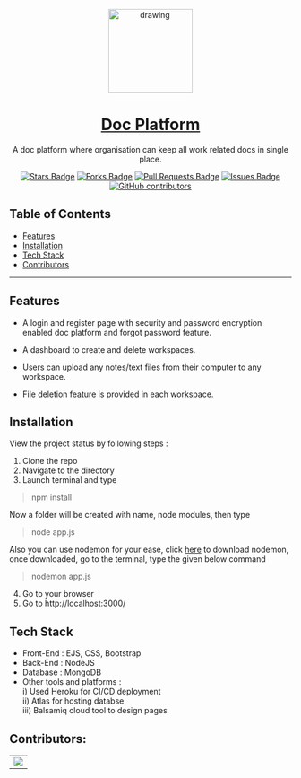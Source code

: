 
<p align="center">
 <img src="https://user-images.githubusercontent.com/58841158/153365007-ae1243ba-ddc8-4bb0-a78f-37a213902b5b.jpeg" alt="drawing" height="150" width="150"> 
</p>

<a href="https://murmuring-earth-84458.herokuapp.com/"><h1 align="center"> Doc Platform</h1></a>


<p align="center"> A doc platform where organisation can keep all work related docs in single place.</p>

<p align="center">
<a href="https://github.com/raghavraj-27/doc-platform/stargazers"><img src="https://img.shields.io/github/stars/raghavraj-27/doc-platform" alt="Stars Badge"/></a>
<a href="https://github.com/raghavraj-27/doc-platform/network/members"><img src="https://img.shields.io/github/forks/raghavraj-27/doc-platform" alt="Forks Badge"/></a>
<a href="https://github.com/raghavraj-27/doc-platform/pulls"><img src="https://img.shields.io/github/issues-pr/raghavraj-27/doc-platform" alt="Pull Requests Badge"/></a>
<a href="https://github.com/raghavraj-27/doc-platform/issues"><img src="https://img.shields.io/github/issues/raghavraj-27/doc-platform" alt="Issues Badge"/></a>
<a href="https://github.com/raghavraj-27/doc-platform/graphs/contributors"><img alt="GitHub contributors" src="https://img.shields.io/github/contributors/raghavraj-27/doc-platform"></a>
</p>
 
## Table of Contents

- [Features](#features)
- [Installation](#installation)
- [Tech Stack](#tech-stack)
- [Contributors](#contributors)

---
## Features

- A login and register page with security and password encryption enabled doc platform and forgot password feature.

- A dashboard to create and delete workspaces.

- Users can upload any notes/text files from their computer to any workspace. 

- File deletion feature is provided in each workspace.


## Installation

View the project status by following steps :
1. Clone the repo
2. Navigate to the directory
3. Launch terminal and type 
> npm install

Now a folder will be created with name, node modules, then type
> node app.js

Also you can use nodemon for your ease, click <a href="https://www.npmjs.com/package/nodemon">here</a> to download nodemon, 
once downloaded, go to the terminal, type the given below command
> nodemon app.js

4. Go to your browser
5. Go to http://localhost:3000/


## Tech Stack

- Front-End : 
EJS, CSS, Bootstrap
- Back-End : 
NodeJS
- Database :
MongoDB
- Other tools and platforms : <br>
  i) Used Heroku for CI/CD deployment <br>
 ii) Atlas for hosting databse <br>
iii) Balsamiq cloud tool to design pages

## Contributors:

<table>
	<tr>
		<td>
<a href="https://github.com/raghavraj-27/doc-platform/graphs/contributors">
  <img src="https://contrib.rocks/image?repo=raghavraj-27/doc-platform" />
</a>
		</td>
	</tr>
</table>
